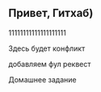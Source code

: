 ## Привет, Гитхаб)

11111111111111111111

Здесь будет конфликт

добавляем фул реквест

Домашнее задание
